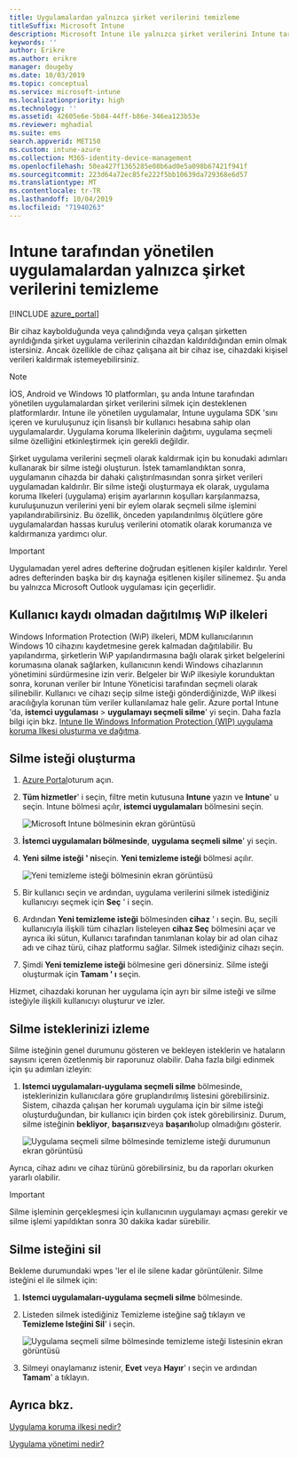 ```yaml
---
title: Uygulamalardan yalnızca şirket verilerini temizleme
titleSuffix: Microsoft Intune
description: Microsoft Intune ile yalnızca şirket verilerini Intune tarafından yönetilen uygulamalardan seçerek silmeyi öğrenin.
keywords: ''
author: Erikre
ms.author: erikre
manager: dougeby
ms.date: 10/03/2019
ms.topic: conceptual
ms.service: microsoft-intune
ms.localizationpriority: high
ms.technology: ''
ms.assetid: 42605e6e-5b84-44ff-b86e-346ea123b53e
ms.reviewer: mghadial
ms.suite: ems
search.appverid: MET150
ms.custom: intune-azure
ms.collection: M365-identity-device-management
ms.openlocfilehash: 50ea427f1365285e08b6ad0e5a098b67421f941f
ms.sourcegitcommit: 223d64a72ec85fe222f5bb10639da729368e6d57
ms.translationtype: MT
ms.contentlocale: tr-TR
ms.lasthandoff: 10/04/2019
ms.locfileid: "71940263"
---
```

# <a name="how-to-wipe-only-corporate-data-from-intune-managed-apps"></a>Intune tarafından yönetilen uygulamalardan yalnızca şirket verilerini temizleme

[!INCLUDE [azure_portal](../includes/azure_portal.md)]

Bir cihaz kaybolduğunda veya çalındığında veya çalışan şirketten ayrıldığında şirket uygulama verilerinin cihazdan kaldırıldığından emin olmak istersiniz. Ancak özellikle de cihaz çalışana ait bir cihaz ise, cihazdaki kişisel verileri kaldırmak istemeyebilirsiniz.

>[!NOTE]
> İOS, Android ve Windows 10 platformları, şu anda Intune tarafından yönetilen uygulamalardan şirket verilerini silmek için desteklenen platformlardır. Intune ile yönetilen uygulamalar, Intune uygulama SDK 'sını içeren ve kuruluşunuz için lisanslı bir kullanıcı hesabına sahip olan uygulamalardır. Uygulama koruma Ilkelerinin dağıtımı, uygulama seçmeli silme özelliğini etkinleştirmek için gerekli değildir.

Şirket uygulama verilerini seçmeli olarak kaldırmak için bu konudaki adımları kullanarak bir silme isteği oluşturun. İstek tamamlandıktan sonra, uygulamanın cihazda bir dahaki çalıştırılmasından sonra şirket verileri uygulamadan kaldırılır. Bir silme isteği oluşturmaya ek olarak, uygulama koruma Ilkeleri (uygulama) erişim ayarlarının koşulları karşılanmazsa, kuruluşunuzun verilerini yeni bir eylem olarak seçmeli silme işlemini yapılandırabilirsiniz. Bu özellik, önceden yapılandırılmış ölçütlere göre uygulamalardan hassas kuruluş verilerini otomatik olarak korumanıza ve kaldırmanıza yardımcı olur.

>[!IMPORTANT]
> Uygulamadan yerel adres defterine doğrudan eşitlenen kişiler kaldırılır. Yerel adres defterinden başka bir dış kaynağa eşitlenen kişiler silinemez. Şu anda bu yalnızca Microsoft Outlook uygulaması için geçerlidir.

## <a name="deployed-wip-policies-without-user-enrollment"></a>Kullanıcı kaydı olmadan dağıtılmış WıP ilkeleri
Windows Information Protection (WıP) ilkeleri, MDM kullanıcılarının Windows 10 cihazını kaydetmesine gerek kalmadan dağıtılabilir. Bu yapılandırma, şirketlerin WıP yapılandırmasına bağlı olarak şirket belgelerini korumasına olanak sağlarken, kullanıcının kendi Windows cihazlarının yönetimini sürdürmesine izin verir. Belgeler bir WıP ilkesiyle korunduktan sonra, korunan veriler bir Intune Yöneticisi tarafından seçmeli olarak silinebilir. Kullanıcı ve cihazı seçip silme isteği gönderdiğinizde, WıP ilkesi aracılığıyla korunan tüm veriler kullanılamaz hale gelir. Azure portal Intune 'da, **istemci uygulaması** > **uygulamayı seçmeli silme**' yi seçin. Daha fazla bilgi için bkz. [Intune Ile Windows Information Protection (WIP) uygulama koruma Ilkesi oluşturma ve dağıtma](windows-information-protection-policy-create.md).

## <a name="create-a-wipe-request"></a>Silme isteği oluşturma

1. [Azure Portal](https://portal.azure.com)oturum açın.

2. **Tüm hizmetler**' i seçin, filtre metin kutusuna **Intune** yazın ve **Intune**' u seçin. Intune bölmesi açılır, **istemci uygulamaları** bölmesini seçin.

    ![Microsoft Intune bölmesinin ekran görüntüsü](./media/apps-selective-wipe/apps-selective-wipe01.png)

3. **İstemci uygulamaları bölmesinde**, **uygulama seçmeli silme**' yi seçin.

4. **Yeni silme isteği ' ni**seçin. **Yeni temizleme isteği** bölmesi açılır.

    ![Yeni temizleme isteği bölmesinin ekran görüntüsü](./media/apps-selective-wipe/AzurePortal_MAM_NewWipeRequest.png)

5. Bir kullanıcı seçin ve ardından, uygulama verilerini silmek istediğiniz kullanıcıyı seçmek için **Seç** ' i seçin.

6. Ardından **Yeni temizleme isteği** bölmesinden **cihaz** ' ı seçin. Bu, seçili kullanıcıyla ilişkili tüm cihazları listeleyen **cihaz Seç** bölmesini açar ve ayrıca iki sütun, Kullanıcı tarafından tanımlanan kolay bir ad olan cihaz adı ve cihaz türü, cihaz platformu sağlar. Silmek istediğiniz cihazı seçin.

7. Şimdi **Yeni temizleme isteği** bölmesine geri dönersiniz. Silme isteği oluşturmak için **Tamam ' ı** seçin.

Hizmet, cihazdaki korunan her uygulama için ayrı bir silme isteği ve silme isteğiyle ilişkili kullanıcıyı oluşturur ve izler.

## <a name="monitor-your-wipe-requests"></a>Silme isteklerinizi izleme

Silme isteğinin genel durumunu gösteren ve bekleyen isteklerin ve hataların sayısını içeren özetlenmiş bir raporunuz olabilir. Daha fazla bilgi edinmek için şu adımları izleyin:

1. **Istemci uygulamaları-uygulama seçmeli silme** bölmesinde, isteklerinizin kullanıcılara göre gruplandırılmış listesini görebilirsiniz. Sistem, cihazda çalışan her korumalı uygulama için bir silme isteği oluşturduğundan, bir kullanıcı için birden çok istek görebilirsiniz. Durum, silme isteğinin **bekliyor**, **başarısız**veya **başarılı**olup olmadığını gösterir.

    ![Uygulama seçmeli silme bölmesinde temizleme isteği durumunun ekran görüntüsü](./media/apps-selective-wipe/wipe-request-status-1.png)

Ayrıca, cihaz adını ve cihaz türünü görebilirsiniz, bu da raporları okurken yararlı olabilir.

>[!IMPORTANT]
> Silme işleminin gerçekleşmesi için kullanıcının uygulamayı açması gerekir ve silme işlemi yapıldıktan sonra 30 dakika kadar sürebilir.

## <a name="delete-a-wipe-request"></a>Silme isteğini sil

Bekleme durumundaki wpes 'ler el ile silene kadar görüntülenir. Silme isteğini el ile silmek için:

1. **Istemci uygulamaları-uygulama seçmeli silme** bölmesinde.

2. Listeden silmek istediğiniz Temizleme isteğine sağ tıklayın ve **Temizleme Isteğini Sil**' i seçin.

    ![Uygulama seçmeli silme bölmesinde temizleme isteği listesinin ekran görüntüsü](./media/apps-selective-wipe/delete-wipe-request.png)

3. Silmeyi onaylamanız istenir, **Evet** veya **Hayır**' ı seçin ve ardından **Tamam**' a tıklayın.

## <a name="see-also"></a>Ayrıca bkz.
[Uygulama koruma ilkesi nedir?](app-protection-policy.md)

[Uygulama yönetimi nedir?](app-management.md)
